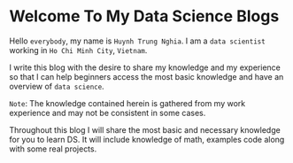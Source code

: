 
# Welcome To My Data Science Blogs

Hello `everybody`, my name is `Huynh Trung Nghia`.
I am a `data scientist` working in `Ho Chi Minh City`, `Vietnam`.

I write this blog with the desire to share my knowledge and my experience so that I can help beginners access the most basic knowledge and have an overview of `data science`.

`Note`: The knowledge contained herein is gathered from my work experience and may not be consistent in some cases.

Throughout this blog I will share the most basic and necessary knowledge for you to learn DS.
It will include knowledge of math, examples code along with some real projects.



